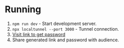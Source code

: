 # Running

1. `npm run dev` - Start development server.
1. `npx localtunnel --port 3000` - Tunnel connection.
1. [Visit link to get password](https://loca.lt/mytunnelpassword)
1. Share generated link and password with audience. 